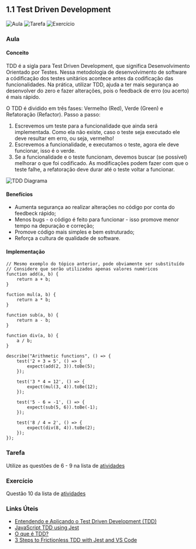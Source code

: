 ## 1.1 Test Driven Development
![Aula](/99.%20Recursos/01.%20Imagens/tags/licao-aula.svg)
![Tarefa](/99.%20Recursos/01.%20Imagens/tags/atividade-tarefa.svg)
![Exercício](/99.%20Recursos/01.%20Imagens/tags/atividade-exercicio.svg)

### Aula

#### Conceito

TDD é a sigla para Test Driven Development, que significa Desenvolvimento Orientado por Testes. Nessa metodologia de desenvolvimento de software a códificação dos testes unitários acontece antes da codificação das funcionalidades. Na prática, utilizar TDD, ajuda a ter mais segurança ao desenvolver do zero e fazer alterações, pois o feedback de erro (ou acerto) é mais rápido. 

O TDD é dividido em três fases: Vermelho (Red), Verde (Green) e Refatoração (Refactor). Passo a passo:

1. Escrevemos um teste para a funcionalidade que ainda será implementada. Como ela não existe, caso o teste seja executado ele deve resultar em erro, ou seja, vermelho!
2. Escrevemos a funcionalidade, e executamos o teste, agora ele deve funcionar, isso é o verde.
3. Se a funcionalidade e o teste funcionam, devemos buscar (se possível) melhorar o que foi codificado. As modificações podem fazer com que o teste falhe, a refatoração deve durar até o teste voltar a funcionar.

![TDD Diagrama](/99.%20Recursos/01.%20Imagens/01.%20Test%20Driven%20Development/TDD-diagram.gif)

#### Benefícios

* Aumenta segurança ao realizar alterações no código por conta do feedbeck rápido;
* Menos bugs - o código é feito para funcionar - isso promove menor tempo na depuração e correção;
* Promove código mais simples e bem estruturado;
* Reforça a cultura de qualidade de software.

#### Implementação

```
// Mesmo exemplo do tópico anterior, pode obviamente ser substituído
// Considere que serão utilizados apenas valores numéricos
function add(a, b) {
    return a + b;
}

fuction mul(a, b) {
    return a * b;
}

function sub(a, b) {
    return a - b;
} 

function div(a, b) {
    a / b;
} 

describe("Arithmetic functions", () => {
    test('2 + 3 = 5', () => {
        expect(add(2, 3)).toBe(5);
    });

    test('3 * 4 = 12', () => {
        expect(mul(3, 4)).toBe(12);
    });

    test('5 - 6 = -1', () => {
        expect(sub(5, 6)).toBe(-1);
    });

    test('8 / 4 = 2', () => {
        expect(div(8, 4)).toBe(2);
    });
});
```

### Tarefa
Utilize as questões de 6 - 9 na lista de [atividades](00.%20Atividades.md)

### Exercício
Questão 10 da lista de [atividades](00.%20Atividades.md)

### Links Úteis

* [Entendendo e Aplicando o Test Driven Development (TDD)](https://blog.onedaytesting.com.br/test-driven-development/)
* [JavaScript TDD using Jest](https://medium.com/@suvodeep4119/javascript-tdd-using-jest-9b535c6be7be)
* [O que é TDD?](https://dev.to/womakerscode/o-que-e-tdd-4b5f)
* [3 Steps to Frictionless TDD with Jest and VS Code](https://derekndavis.com/posts/3-steps-to-frictionless-tdd-with-jest-and-vscode)